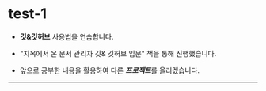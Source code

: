 # test-1

+ **깃&깃허브** 사용법을 연습합니다.

+ "지옥에서 온 문서 관리자 깃& 깃허브 입문" 책을 통해 진행했습니다.


+ 앞으로 공부한 내용을 활용하여 다른 ***프로젝트***를 올리겠습니다.

***
